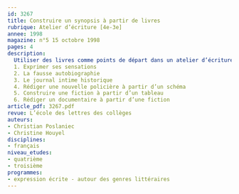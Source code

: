 ```yaml
---
id: 3267
title: Construire un synopsis à partir de livres
rubrique: Atelier d’écriture [4e-3e]
annee: 1998
magazine: n°5 15 octobre 1998
pages: 4
description: 
  Utiliser des livres comme points de départ dans un atelier d’écriture permet de proposer aux élèves des textes littéraires constitués. L’intérêt est double : d’une part, les œuvres dont les élèves vont s’imprégner servent d’exemples d’écriture littéraire ; d’autre part, il est plus facile d’imiter partiellement les structures d’un livre, ou d’en réutiliser les techniques, que de créer de bout en bout un texte de type littéraire. Il s’agit donc véritablement d’« exercices de style », au sens large, pouvant précéder une écriture plus originale.
  1. Exprimer ses sensations
  2. La fausse autobiographie
  3. Le journal intime historique
  4. Rédiger une nouvelle policière à partir d’un schéma
  5. Construire une fiction à partir d’un tableau
  6. Rédiger un documentaire à partir d’une fiction
article_pdf: 3267.pdf
revue: L’école des lettres des collèges
auteurs:
- Christian Poslaniec
- Christine Houyel
disciplines:
- français
niveau_etudes:
- quatrième
- troisième
programmes:
- expression écrite - autour des genres littéraires
---
```

